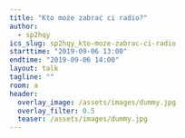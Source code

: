 ```yaml
---
title: "Kto może zabrać ci radio?"
author: 
  - sp2hqy
ics_slug: sp2hqy_kto-moze-zabrac-ci-radio
starttime: "2019-09-06 13:00"
endtime: "2019-09-06 14:00"
layout: talk
tagline: ""
room: a
header:
  overlay_image: /assets/images/dummy.jpg
  overlay_filter: 0.5
  teaser: /assets/images/dummy.jpg
---
```

